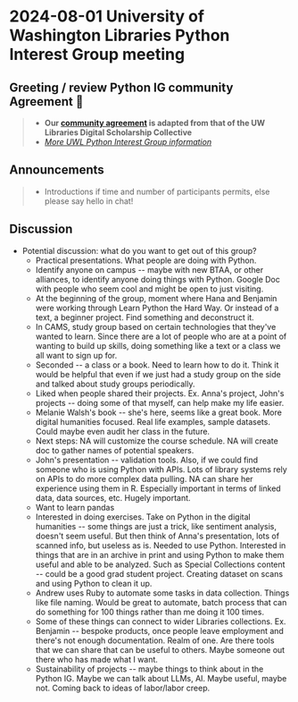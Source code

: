 # 2024-08-01 University of Washington Libraries Python Interest Group meeting
## Greeting / review Python IG community Agreement 🤝
> - **Our [community agreement](https://github.com/uwlib-python-ig/meetings/tree/main#community-agreement) is adapted from that of the UW Libraries Digital Scholarship Collective**  
> - *[More UWL Python Interest Group information](https://github.com/uwlib-python-ig/meetings#get-in-touch-with-the-pig)* 

## Announcements
> - Introductions if time and number of participants permits, else please say hello in chat!

## Discussion
- Potential discussion: what do you want to get out of this group?
     - Practical presentations. What people are doing with Python.
     - Identify anyone on campus -- maybe with new BTAA, or other alliances, to identify anyone doing things with Python. Google Doc with people who seem cool and might be open to just visiting.
     - At the beginning of the group, moment where Hana and Benjamin were working through Learn Python the Hard Way. Or instead of a text, a beginner project. Find something and deconstruct it.
     - In CAMS, study group based on certain technologies that they've wanted to learn. Since there are a lot of people who are at a point of wanting to build up skills, doing something like a text or a class we all want to sign up for.
     - Seconded -- a class or a book. Need to learn how to do it. Think it would be helpful that even if we just had a study group on the side and talked about study groups periodically.
     - Liked when people shared their projects. Ex. Anna's project, John's projects -- doing some of that myself, can help make my life easier.
     - Melanie Walsh's book -- she's here, seems like a great book. More digital humanities focused. Real life examples, sample datasets. Could maybe even audit her class in the future.
     - Next steps: NA will customize the course schedule. NA will create doc to gather names of potential speakers.
     - John's presentation -- validation tools. Also, if we could find someone who is using Python with APIs. Lots of library systems rely on APIs to do more complex data pulling. NA can share her experience using them in R. Especially important in terms of linked data, data sources, etc. Hugely important.
     - Want to learn pandas
     - Interested in doing exercises. Take on Python in the digital humanities -- some things are just a trick, like sentiment analysis, doesn't seem useful. But then think of Anna's presentation, lots of scanned info, but useless as is. Needed to use Python. Interested in things that are in an archive in print and using Python to make them useful and able to be analyzed. Such as Special Collections content -- could be a good grad student project. Creating dataset on scans and using Python to clean it up.
     - Andrew uses Ruby to automate some tasks in data collection. Things like file naming. Would be great to automate, batch process that can do something for 100 things rather than me doing it 100 times.
     - Some of these things can connect to wider Libraries collections. Ex. Benjamin -- bespoke products, once people leave employment and there's not enough documentation. Realm of one. Are there tools that we can share that can be useful to others. Maybe someone out there who has made what I want.
     - Sustainability of projects -- maybe things to think about in the Python IG. Maybe we can talk about LLMs, AI. Maybe useful, maybe not. Coming back to ideas of labor/labor creep. 
